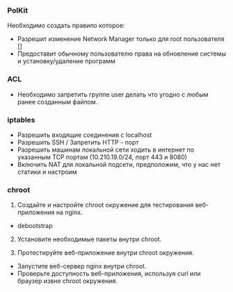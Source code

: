 ### PolKit 
Необходимо создать правило которое:
* Разрешит изменение Network Manager только для root пользователя []
* Предоставит обычному пользователю права на обновление системы и установку/удаление программ
### ACL
* Необходимо запретить группе user делать что угодно с любым ранее созданным файлом.

### iptables
* Разрешить входящие соединения с localhost
* Разрешить SSH / Запретить HTTP - порт
* Разрешить машинам локальной сети ходить в интернет по указанным TCP портам (10.210.19.0/24, порт 443 и 8080)
* Включить NAT для локальной подсети, предположим, что у нас нет статики и настроим

### chroot
1. Создайте и настройте chroot окружение для тестирования веб-приложения на nginx.
* debootstrap

2. Установите необходимые пакеты внутри chroot.

3. Протестируйте веб-приложение внутри chroot окружения.
* Запустите веб-сервер nginx внутри chroot.
* Проверьте доступность веб-приложения, используя curl или браузер извне chroot окружения.
